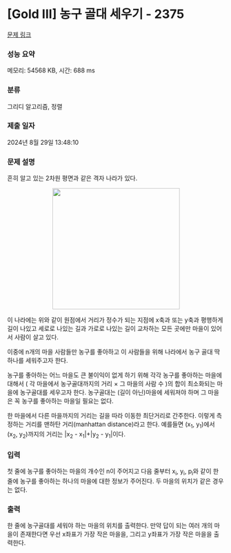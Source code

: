 # [Gold III] 농구 골대 세우기 - 2375 

[문제 링크](https://www.acmicpc.net/problem/2375) 

### 성능 요약

메모리: 54568 KB, 시간: 688 ms

### 분류

그리디 알고리즘, 정렬

### 제출 일자

2024년 8월 29일 13:48:10

### 문제 설명

<p>흔히 알고 있는 2차원 평면과 같은 격자 나라가 있다.</p>

<p style="text-align: center;"><img alt="" src="https://www.acmicpc.net/JudgeOnline/upload/201103/goal.png" style="height:281px; width:295px"></p>

<p>이 나라에는 위와 같이 원점에서 거리가 정수가 되는 지점에 x축과 또는 y축과 평행하게 길이 나있고 세로로 나있는 길과 가로로 나있는 길이 교차하는 모든 곳에만 마을이 있어서 사람이 살고 있다.</p>

<p>이중에 n개의 마을 사람들만 농구를 좋아하고 이 사람들을 위해 나라에서 농구 골대 딱 하나를 세워주고자 한다.</p>

<p>농구를 좋아하는 어느 마을도 큰 불이익이 없게 하기 위해 각각 농구를 좋아하는 마을에 대해서 ( 각 마을에서 농구골대까지의 거리 × 그 마을의 사람 수 )의 합이 최소화되는 마을에 농구골대를 세우고자 한다. 농구골대는 (길이 아닌)마을에 세워져야 하며 그 마을은 꼭 농구를 좋아하는 마을일 필요는 없다.</p>

<p>한 마을에서 다른 마을까지의 거리는 길을 따라 이동한 최단거리로 간주한다.  이렇게 측정하는 거리를 맨하탄 거리(manhattan distance)라고 한다. 예를들면 (x<sub>1</sub>, y<sub>1</sub>)에서 (x<sub>2</sub>, y<sub>2</sub>)까지의 거리는 |x<sub>2</sub> - x<sub>1</sub>|+|y<sub>2</sub> - y<sub>1</sub>|이다.</p>

### 입력 

 <p>첫 줄에 농구를 좋아하는 마을의 개수인 n이 주어지고 다음 줄부터 x<sub>i</sub>, y<sub>i</sub>, p<sub>i</sub>와 같이 한 줄에 농구를 좋아하는 하나의 마을에 대한 정보가 주어진다. 두 마을의 위치가 같은 경우는 없다.</p>

### 출력 

 <p>한 줄에 농구골대를 세워야 하는 마을의 위치를 출력한다. 만약 답이 되는 여러 개의 마을이 존재한다면 우선 x좌표가 가장 작은 마을을, 그리고 y좌표가 가장 작은 마을을 출력한다.</p>

